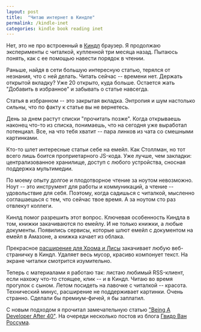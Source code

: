```yaml
---
layout: post
title:  "Читаю интернет в Киндле"
permalink: /kindle-inet
categories: kindle book reading inet
---
```


Нет, это не про встроенный в [Киндл](/kindle) браузер. Я продолжаю эксперименты
с читалкой, купленной три месяца назад. Пытаюсь понять, как с ее помощью навести
порядок в чтении.

Раньше, найдя в сети большую интересную статью, терялся от незнания, что с ней
делать. Читать сейчас -- времени нет. Держать открытой вкладку? Уже 20 открыто,
куда больше. Остается жать "Добавить в избранное" и забывать о статье навсегда.

Статья в избранном -- это закрытая вкладка. Энтропия и шум настолько сильны, что
по факту к статье вы не вернетесь.

День за днем растут списки "прочитать позже". Когда открываешь наконец что-то из
списка, понимаешь, что на сегодня уже выработал потенциал. Все, на что тебя
хватит -- пара линков из чата со смешными картинками.

Кто-то шлет интересные статьи себе на емейл. Как Столлман, но тот всего лишь
боится проприетарного JS-кода. Уже лучше, чем закладки: централизованное
хранилище, доступ с любого устройства, сносная поддержка мультимедии.

По моему опыту долгое и плодотворное чтение за ноутом невозможно. Ноут -- это
инструмент для работы и коммуникаций, а чтение -- удовольствие для
себя. Поэтому, когда садишься с читалкой, мысленно соглашаешься с тем, что
сейчас твое время. А за ноутом сто раз отвлекут коллеги.

Кинлд помог разрешить этот вопрос. Ключевая особенность Киндла в том, книжки
закачиваются по емейлу. И не только книжки, а любые документы. Появились
сервисы, которые шлют емейл с документом на емейл в Амазоне, а книжка качает из
облака.

[chrome-link]: http://www.amazon.com/gp/sendtokindle/chrome

Прекрасное [расширение для Хрома и Лисы][chrome-link] закачивает любую
веб-страничку в Киндл. Удаляет весь мусор, красиво компонует текст. На экране
читалки смотрится изумительно.

Теперь с материалами я работаю так: листаю любимый RSS-клиент, если нахожу
что-то стоящее, клик -- и в Киндл. Читаю во время прогулок с сыном. Летом
посидеть на лавочке с читалкой -- красота. Технический минус, расширение не
поддерживает картинки. Очень странно. Сделали бы премиум-фичей, я бы заплатил.

[dev40-link]: https://medium.freecodecamp.com/being-a-developer-after-40-3c5dd112210c#.na16szvfb
[python-link]: http://neopythonic.blogspot.ru/

С новым подходом я прочитал замечательную статью
["Being A Developer After 40"][dev40-link]. На очереди несколько постов из блога
[Гвидо Ван Россума][python-link].
